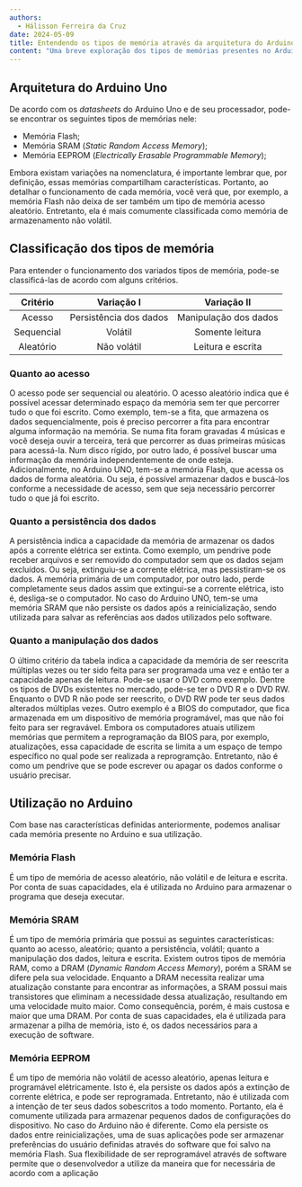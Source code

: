 ```yaml
---
authors:
  - Hálisson Ferreira da Cruz
date: 2024-05-09
title: Entendendo os tipos de memória através da arquitetura do Arduino Uno
content: "Uma breve exploração dos tipos de memórias presentes no Arduino Uno para compreender a arquitetura das memórias computacionais."
---
```


## Arquitetura do Arduino Uno

De acordo com os _datasheets_ do Arduino Uno e de seu processador, pode-se encontrar os seguintes tipos
de memórias nele:

- Memória Flash;
- Memória SRAM (_Static Random Access Memory_);
- Memória EEPROM (_Electrically Erasable Programmable Memory_);

Embora existam variações na nomenclatura, é importante lembrar que, por definição, essas memórias compartilham características. Portanto, ao detalhar o funcionamento de cada memória, você verá que, por exemplo, a memória Flash não deixa de ser também um tipo de memória acesso aleatório. Entretanto, ela é mais comumente classificada como memória de armazenamento não volátil.

## Classificação dos tipos de memória

Para entender o funcionamento dos variados tipos de memória, pode-se classificá-las de acordo com alguns critérios.

|  Critério  |       Variação I       |      Variação II      |
| :--------: | :--------------------: | :-------------------: |
|   Acesso   | Persistência dos dados | Manipulação dos dados |
| Sequencial |        Volátil         |    Somente leitura    |
| Aleatório  |      Não volátil       |   Leitura e escrita   |

### Quanto ao acesso

O acesso pode ser sequencial ou aleatório. O acesso aleatório indica que é possível acessar determinado espaço da memória sem ter que percorrer tudo o que foi escrito. Como exemplo, tem-se a fita, que armazena os dados sequencialmente, pois é preciso percorrer a fita para encontrar alguma informação na memória. Se numa fita foram gravadas 4 músicas e você deseja ouvir a terceira, terá que percorrer as duas primeiras músicas para acessá-la. Num disco rígido, por outro lado, é possível buscar uma informação da memória independentemente de onde esteja. Adicionalmente, no Arduino UNO, tem-se a memória Flash, que acessa os dados de forma aleatória. Ou seja, é possível armazenar dados e buscá-los conforme a necessidade de acesso, sem que seja necessário percorrer tudo o que já foi escrito.

### Quanto a persistência dos dados

A persistência indica a capacidade da memória de armazenar os dados após a corrente elétrica ser extinta. Como exemplo, um pendrive pode receber arquivos e ser removido do computador sem que os dados sejam excluídos. Ou seja, extinguiu-se a corrente elétrica, mas pessistiram-se os dados. A memória primária de um computador, por outro lado, perde completamente seus dados assim que extingui-se a corrente elétrica, isto é, desliga-se o computador. No caso do Arduino UNO, tem-se uma memória SRAM que não persiste os dados após a reinicialização, sendo utilizada para salvar as referências aos dados utilizados pelo software.

### Quanto a manipulação dos dados

O último critério da tabela indica a capacidade da memória de ser reescrita múltiplas vezes ou ter sido feita para ser programada uma vez e então ter a capacidade apenas de leitura. Pode-se usar o DVD como exemplo. Dentre os tipos de DVDs existentes no mercado, pode-se ter o DVD R e o DVD RW. Enquanto o DVD R não pode ser reescrito, o DVD RW pode ter seus dados alterados múltiplas vezes. Outro exemplo é a BIOS do computador, que fica armazenada em um dispositivo de memória programável, mas que não foi feito para ser regravável. Embora os computadores atuais utilizem memórias que permitem a reprogramação da BIOS para, por exemplo, atualizações, essa capacidade de escrita se limita a um espaço de tempo específico no qual pode ser realizada a reprogramção. Entretanto, não é como um pendrive que se pode escrever ou apagar os dados conforme o usuário precisar.

## Utilização no Arduino

Com base nas características definidas anteriormente, podemos analisar cada memória presente no Arduino e sua utilização.

### Memória Flash

É um tipo de memória de acesso aleatório, não volátil e de leitura e escrita. Por conta de suas capacidades, ela é utilizada no Arduino para armazenar o programa que deseja executar.

### Memória SRAM

É um tipo de memória primária que possui as seguintes características: quanto ao acesso, aleatório; quanto a persistência, volátil; quanto a manipulação dos dados, leitura e escrita. Existem outros tipos de memória RAM, como a DRAM (_Dynamic Random Access Memory_), porém a SRAM se difere pela sua velocidade. Enquanto a DRAM necessita realizar uma atualização constante para encontrar as informações, a SRAM possui mais transistores que eliminam a necessidade dessa atualização, resultando em uma velocidade muito maior. Como consequência, porém, é mais custosa e maior que uma DRAM. Por conta de suas capacidades, ela é utilizada para armazenar a pilha de memória, isto é, os dados necessários para a execução de software.

### Memória EEPROM

É um tipo de memória não volátil de acesso aleatório, apenas leitura e programável elétricamente. Isto é, ela persiste os dados após a extinção de corrente elétrica, e pode ser reprogramada. Entretanto, não é utilizada com a intenção de ter seus dados sobescritos a todo momento. Portanto, ela é comumente utilizada para armazenar pequenos dados de configurações do dispositivo. No caso do Arduino não é diferente. Como ela persiste os dados entre reinicializações, uma de suas aplicações pode ser armazenar preferências do usuário definidas através do software que foi salvo na memória Flash. Sua flexibilidade de ser reprogramável através de software permite que o desenvolvedor a utilize da maneira que for necessária de acordo com a aplicação
